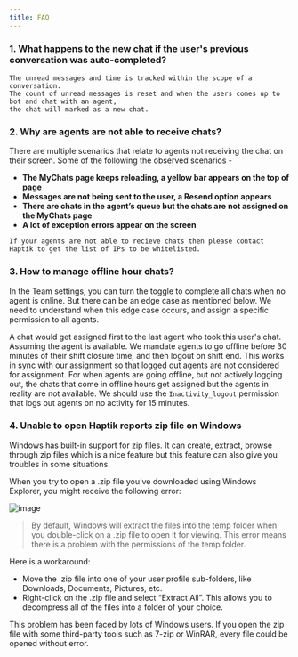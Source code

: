 ```yaml
---
title: FAQ
---
```


### 1. What happens to the new chat if the user's previous conversation was auto-completed?

```
The unread messages and time is tracked within the scope of a conversation. 
The count of unread messages is reset and when the users comes up to bot and chat with an agent, 
the chat will marked as a new chat.
```

### 2. Why are agents are not able to receive chats?

There are multiple scenarios that relate to agents not receiving the chat on their screen. Some of the following the observed scenarios -  

* **The MyChats page keeps reloading, a yellow bar appears on the top of page**
* **Messages are not being sent to the user, a Resend option appears**
* **There are chats in the agent’s queue but the chats are not assigned on the MyChats page**
* **A lot of exception errors appear on the screen**


```
If your agents are not able to recieve chats then please contact Haptik to get the list of IPs to be whitelisted. 
```

### 3. How to manage offline hour chats?

In the Team settings, you can turn the toggle to complete all chats when no agent is online. 
But there can be an edge case as mentioned below. We need to understand when this edge case occurs, and assign a specific permission to all agents.

A chat would get assigned first to the last agent who took this user's chat. Assuming the agent is available. We mandate agents to go offline before 30 minutes of their shift closure time, and then logout on shift end. This works in sync with our assignment so that logged out agents are not considered for assignment. For when agents are going offline, but not actively logging out, the chats that come in offline hours get assigned but the agents in reality are not available. We should use the `Inactivity_logout` permission that logs out agents on no activity for 15 minutes. 

### 4. Unable to open Haptik reports zip file on Windows

Windows has built-in support for zip files. It can create, extract, browse through zip files which is a nice feature but this feature can also give you troubles in some situations.

When you try to open a .zip file you’ve downloaded using Windows Explorer, you might receive the following error:

![image](https://user-images.githubusercontent.com/75118325/121531470-0d8a6200-ca1c-11eb-9541-3a4973402d45.png)

> By default, Windows will extract the files into the temp folder when you double-click on a .zip file to open it for viewing. This error means there is a problem with the permissions of the temp folder.

Here is a workaround:

* Move the .zip file into one of your user profile sub-folders, like Downloads, Documents, Pictures, etc.
* Right-click on the .zip file and select “Extract All”. This allows you to decompress all of the files into a folder of your choice.

This problem has been faced by lots of Windows users. If you open the zip file with some third-party tools such as 7-zip or WinRAR, every file could be opened without error.

